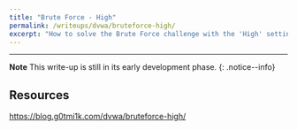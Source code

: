 ```yaml
---
title: "Brute Force - High"
permalink: /writeups/dvwa/bruteforce-high/
excerpt: "How to solve the Brute Force challenge with the 'High' setting."
---
```


---
**Note** This write-up is still in its early development phase.
{: .notice--info}


## Resources

https://blog.g0tmi1k.com/dvwa/bruteforce-high/